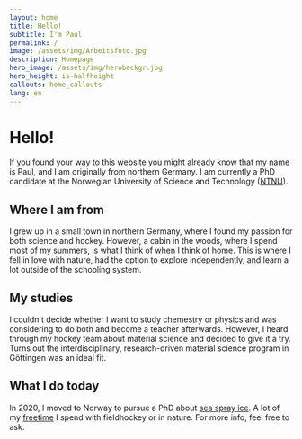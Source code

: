 ```yaml
---
layout: home
title: Hello!
subtitle: I'm Paul
permalink: /
image: /assets/img/Arbeitsfoto.jpg
description: Homepage
hero_image: /assets/img/herobackgr.jpg
hero_height: is-halfheight
callouts: home_callouts
lang: en
---
```

# Hello!

If you found your way to this website you might already know that my name is Paul, and I am originally from northern Germany.
I am currently a PhD candidate at the Norwegian University of Science and Technology ([NTNU](https://www.ntnu.edu/employees/paul.j.r.von.dohren)). 

## Where I am from

I grew up in a small town in northern Germany, where I found my passion for both science and hockey. 
However, a cabin in the woods, where I spend most of my summers, is what I think of when I think of home. This is where I fell in love with nature, had the option to explore independently, and learn a lot outside of the schooling system. 

## My studies

I couldn't decide whether I want to study chemestry or physics and was considering to do both and become a teacher afterwards. However, I heard through my hockey team about material science and decided to give it a try. 
Turns out the interdisciplinary, research-driven material science program in Göttingen was an ideal fit. 

## What I do today

In 2020, I moved to Norway to pursue a PhD about [sea spray ice](/research). A lot of my [freetime](/freetime) I spend with fieldhockey or in nature. 
For more info, feel free to ask. 
